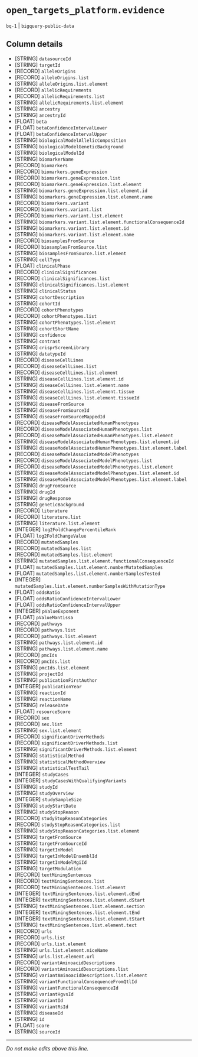 # `open_targets_platform.evidence`
`bq-1` | `bigquery-public-data`

## Column details
* [STRING]    `datasourceId`
* [STRING]    `targetId`
* [RECORD]    `alleleOrigins`
* [RECORD]    `alleleOrigins.list`
* [STRING]    `alleleOrigins.list.element`
* [RECORD]    `allelicRequirements`
* [RECORD]    `allelicRequirements.list`
* [STRING]    `allelicRequirements.list.element`
* [STRING]    `ancestry`
* [STRING]    `ancestryId`
* [FLOAT]     `beta`
* [FLOAT]     `betaConfidenceIntervalLower`
* [FLOAT]     `betaConfidenceIntervalUpper`
* [STRING]    `biologicalModelAllelicComposition`
* [STRING]    `biologicalModelGeneticBackground`
* [STRING]    `biologicalModelId`
* [STRING]    `biomarkerName`
* [RECORD]    `biomarkers`
* [RECORD]    `biomarkers.geneExpression`
* [RECORD]    `biomarkers.geneExpression.list`
* [RECORD]    `biomarkers.geneExpression.list.element`
* [STRING]    `biomarkers.geneExpression.list.element.id`
* [STRING]    `biomarkers.geneExpression.list.element.name`
* [RECORD]    `biomarkers.variant`
* [RECORD]    `biomarkers.variant.list`
* [RECORD]    `biomarkers.variant.list.element`
* [STRING]    `biomarkers.variant.list.element.functionalConsequenceId`
* [STRING]    `biomarkers.variant.list.element.id`
* [STRING]    `biomarkers.variant.list.element.name`
* [RECORD]    `biosamplesFromSource`
* [RECORD]    `biosamplesFromSource.list`
* [STRING]    `biosamplesFromSource.list.element`
* [STRING]    `cellType`
* [FLOAT]     `clinicalPhase`
* [RECORD]    `clinicalSignificances`
* [RECORD]    `clinicalSignificances.list`
* [STRING]    `clinicalSignificances.list.element`
* [STRING]    `clinicalStatus`
* [STRING]    `cohortDescription`
* [STRING]    `cohortId`
* [RECORD]    `cohortPhenotypes`
* [RECORD]    `cohortPhenotypes.list`
* [STRING]    `cohortPhenotypes.list.element`
* [STRING]    `cohortShortName`
* [STRING]    `confidence`
* [STRING]    `contrast`
* [STRING]    `crisprScreenLibrary`
* [STRING]    `datatypeId`
* [RECORD]    `diseaseCellLines`
* [RECORD]    `diseaseCellLines.list`
* [RECORD]    `diseaseCellLines.list.element`
* [STRING]    `diseaseCellLines.list.element.id`
* [STRING]    `diseaseCellLines.list.element.name`
* [STRING]    `diseaseCellLines.list.element.tissue`
* [STRING]    `diseaseCellLines.list.element.tissueId`
* [STRING]    `diseaseFromSource`
* [STRING]    `diseaseFromSourceId`
* [STRING]    `diseaseFromSourceMappedId`
* [RECORD]    `diseaseModelAssociatedHumanPhenotypes`
* [RECORD]    `diseaseModelAssociatedHumanPhenotypes.list`
* [RECORD]    `diseaseModelAssociatedHumanPhenotypes.list.element`
* [STRING]    `diseaseModelAssociatedHumanPhenotypes.list.element.id`
* [STRING]    `diseaseModelAssociatedHumanPhenotypes.list.element.label`
* [RECORD]    `diseaseModelAssociatedModelPhenotypes`
* [RECORD]    `diseaseModelAssociatedModelPhenotypes.list`
* [RECORD]    `diseaseModelAssociatedModelPhenotypes.list.element`
* [STRING]    `diseaseModelAssociatedModelPhenotypes.list.element.id`
* [STRING]    `diseaseModelAssociatedModelPhenotypes.list.element.label`
* [STRING]    `drugFromSource`
* [STRING]    `drugId`
* [STRING]    `drugResponse`
* [STRING]    `geneticBackground`
* [RECORD]    `literature`
* [RECORD]    `literature.list`
* [STRING]    `literature.list.element`
* [INTEGER]   `log2FoldChangePercentileRank`
* [FLOAT]     `log2FoldChangeValue`
* [RECORD]    `mutatedSamples`
* [RECORD]    `mutatedSamples.list`
* [RECORD]    `mutatedSamples.list.element`
* [STRING]    `mutatedSamples.list.element.functionalConsequenceId`
* [FLOAT]     `mutatedSamples.list.element.numberMutatedSamples`
* [FLOAT]     `mutatedSamples.list.element.numberSamplesTested`
* [INTEGER]   `mutatedSamples.list.element.numberSamplesWithMutationType`
* [FLOAT]     `oddsRatio`
* [FLOAT]     `oddsRatioConfidenceIntervalLower`
* [FLOAT]     `oddsRatioConfidenceIntervalUpper`
* [INTEGER]   `pValueExponent`
* [FLOAT]     `pValueMantissa`
* [RECORD]    `pathways`
* [RECORD]    `pathways.list`
* [RECORD]    `pathways.list.element`
* [STRING]    `pathways.list.element.id`
* [STRING]    `pathways.list.element.name`
* [RECORD]    `pmcIds`
* [RECORD]    `pmcIds.list`
* [STRING]    `pmcIds.list.element`
* [STRING]    `projectId`
* [STRING]    `publicationFirstAuthor`
* [INTEGER]   `publicationYear`
* [STRING]    `reactionId`
* [STRING]    `reactionName`
* [STRING]    `releaseDate`
* [FLOAT]     `resourceScore`
* [RECORD]    `sex`
* [RECORD]    `sex.list`
* [STRING]    `sex.list.element`
* [RECORD]    `significantDriverMethods`
* [RECORD]    `significantDriverMethods.list`
* [STRING]    `significantDriverMethods.list.element`
* [STRING]    `statisticalMethod`
* [STRING]    `statisticalMethodOverview`
* [STRING]    `statisticalTestTail`
* [INTEGER]   `studyCases`
* [INTEGER]   `studyCasesWithQualifyingVariants`
* [STRING]    `studyId`
* [STRING]    `studyOverview`
* [INTEGER]   `studySampleSize`
* [STRING]    `studyStartDate`
* [STRING]    `studyStopReason`
* [RECORD]    `studyStopReasonCategories`
* [RECORD]    `studyStopReasonCategories.list`
* [STRING]    `studyStopReasonCategories.list.element`
* [STRING]    `targetFromSource`
* [STRING]    `targetFromSourceId`
* [STRING]    `targetInModel`
* [STRING]    `targetInModelEnsemblId`
* [STRING]    `targetInModelMgiId`
* [STRING]    `targetModulation`
* [RECORD]    `textMiningSentences`
* [RECORD]    `textMiningSentences.list`
* [RECORD]    `textMiningSentences.list.element`
* [INTEGER]   `textMiningSentences.list.element.dEnd`
* [INTEGER]   `textMiningSentences.list.element.dStart`
* [STRING]    `textMiningSentences.list.element.section`
* [INTEGER]   `textMiningSentences.list.element.tEnd`
* [INTEGER]   `textMiningSentences.list.element.tStart`
* [STRING]    `textMiningSentences.list.element.text`
* [RECORD]    `urls`
* [RECORD]    `urls.list`
* [RECORD]    `urls.list.element`
* [STRING]    `urls.list.element.niceName`
* [STRING]    `urls.list.element.url`
* [RECORD]    `variantAminoacidDescriptions`
* [RECORD]    `variantAminoacidDescriptions.list`
* [STRING]    `variantAminoacidDescriptions.list.element`
* [STRING]    `variantFunctionalConsequenceFromQtlId`
* [STRING]    `variantFunctionalConsequenceId`
* [STRING]    `variantHgvsId`
* [STRING]    `variantId`
* [STRING]    `variantRsId`
* [STRING]    `diseaseId`
* [STRING]    `id`
* [FLOAT]     `score`
* [STRING]    `sourceId`

-------------------------------------------------------------------------------
*Do not make edits above this line.*
